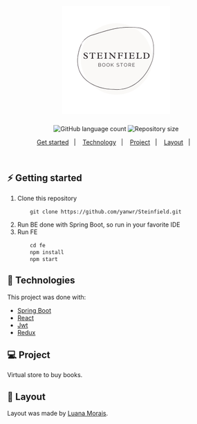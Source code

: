 <h1 align="center">
    <img alt="SteinField" src="fe/src/img/logo.png" width="250px" /> 
</h1>

<p align="center">
  <img alt="GitHub language count" src="https://img.shields.io/github/languages/count/yanwr/SteinField">

  <img alt="Repository size" src="https://img.shields.io/github/repo-size/yanwr/SteinField">
</p>

<p align="center">
    <a href="#getting-started">Get started</a>&nbsp;&nbsp;&nbsp;|&nbsp;&nbsp;&nbsp;
    <a href="#rocket-technologies">Technology</a>&nbsp;&nbsp;&nbsp;|&nbsp;&nbsp;&nbsp;
    <a href="#-project">Project</a>&nbsp;&nbsp;&nbsp;|&nbsp;&nbsp;&nbsp;
    <a href="#-layout">Layout</a>&nbsp;&nbsp;&nbsp;|&nbsp;&nbsp;&nbsp;
</p>

<br>

## ⚡ Getting started
1. Clone this repository
    ```
        git clone https://github.com/yanwr/Steinfield.git
   ```
2. Run BE done with Spring Boot, so run in your favorite IDE
3. Run FE 
    ```
        cd fe
        npm install
        npm start
   ```
## :rocket: Technologies

This project was done with: 
- [Spring Boot](https://spring.io/)
- [React](https://reactjs.org)
- [Jwt](https://jwt.io/)
- [Redux](https://redux.js.org/)

## 💻 Project
Virtual store to buy books.

## 🔖 Layout
Layout was made by [Luana Morais](https://www.linkedin.com/in/luana-morais-772472181).




